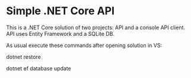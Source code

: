 # Simple .NET Core API

This is a .NET Core solution of two projects: API and a console API client.
API uses Entity Framework and a SQLite DB.

As usual execute these commands after opening solution in VS:

dotnet restore

dotnet ef database update
